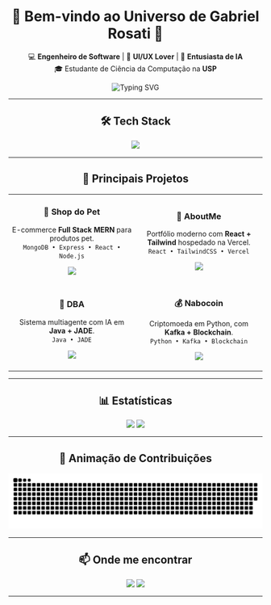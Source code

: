 <!-- PERFIL GITHUB - MUKETAUEDA -->
<div align="center">

# 🌌 Bem-vindo ao Universo de Gabriel Rosati 🚀

💻 **Engenheiro de Software** | 🎨 **UI/UX Lover** | 🤖 **Entusiasta de IA**  
🎓 Estudante de Ciência da Computação na **USP**

<img src="https://readme-typing-svg.herokuapp.com?font=Fira+Code&size=22&pause=1000&color=58A6FF&center=true&vCenter=true&width=550&lines=Desenvolvedor+Full+Stack;Apaixonado+por+Tecnologia;Sempre+aprendendo+coisas+novas;Foco+em+IA+e+Inovação" alt="Typing SVG" />

---

## 🛠️ Tech Stack
<img src="https://skillicons.dev/icons?i=python,java,c,cpp,javascript,typescript,react,vue,tailwind,html,css,nodejs,express,aws,kafka,mysql,numpy,jupyter" />

---

## 🚀 Principais Projetos

<table>
<tr>
<td align="center" width="270">
  
### 🐾 Shop do Pet  
E-commerce **Full Stack MERN** para produtos pet.  
`MongoDB • Express • React • Node.js`
  
<a href="https://github.com/MuketaUeda/projetoWebDev"><img src="https://img.shields.io/badge/Fullstack-blue?style=for-the-badge&logo=react" /></a>
  
</td>

<td align="center" width="270">

### 💼 AboutMe  
Portfólio moderno com **React + Tailwind** hospedado na Vercel.  
`React • TailwindCSS • Vercel`

<a href="https://github.com/MuketaUeda/AboutME"><img src="https://img.shields.io/badge/Frontend-purple?style=for-the-badge&logo=tailwindcss" /></a>

</td>
</tr>

<tr>
<td align="center">

### 🤖 DBA  
Sistema multiagente com IA em **Java + JADE**.  
`Java • JADE`

<a href="https://github.com/MuketaUeda/DBA-2"><img src="https://img.shields.io/badge/IA-green?style=for-the-badge&logo=java" /><a/>

</td>

<td align="center">

### 💰 Nabocoin  
Criptomoeda em Python, com **Kafka + Blockchain**.  
`Python • Kafka • Blockchain`

<a href="https://github.com/MuketaUeda/NaboCoin"><img src="https://img.shields.io/badge/Blockchain-black?style=for-the-badge&logo=python" /></a>

</td>
</tr>
</table>

---

## 📊 Estatísticas

<p align="center">
<img height="180em" src="https://github-readme-stats.vercel.app/api?username=MuketaUeda&show_icons=true&theme=tokyonight&hide_border=true" />
<img height="180em" src="https://github-readme-stats.vercel.app/api/top-langs/?username=MuketaUeda&layout=compact&theme=tokyonight&hide_border=true" />
</p>

---

## 🌌 Animação de Contribuições
<!-- Contribution snake (gerado automaticamente pelo workflow) -->
![Contribution snake](https://github.com/MuketaUeda/MuketaUeda/blob/main/output/github-contribution-grid-snake.svg)

---

## 📫 Onde me encontrar
<a href="https://br.linkedin.com/in/gabriel-tb-rosati"><img src="https://img.shields.io/badge/LinkedIn-0A66C2?style=for-the-badge&logo=linkedin" /></a>
<a href="https://gabriel-rosati.vercel.app/"><img src="https://img.shields.io/badge/Portfólio-000000?style=for-the-badge&logo=react" /></a>

---

</div>
